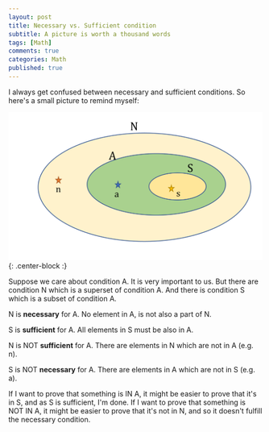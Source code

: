 ```yaml
---
layout: post
title: Necessary vs. Sufficient condition
subtitle: A picture is worth a thousand words
tags: [Math]
comments: true
categories: Math
published: true
---
```


I always get confused between necessary and sufficient conditions. 
So here's a small picture to remind myself:

![](../img/NecessarySufficient/Picture1.png){: .center-block :}

Suppose we care about condition A. It is very important to us. But there are condition N which is a superset of condition A. And there is condition S which is a subset of condition A. 

N is **necessary** for A. No element in A, is not also a part of N. 

S is **sufficient** for A. All elements in S must be also in A.

N is NOT **sufficient** for A. There are elements in N which are not in A (e.g. n). 

S is NOT **necessary** for A. There are elements in A which are not in S (e.g. a). 

If I want to prove that something is IN A, it might be easier to prove that it's in S, and as S is sufficient, I'm done. If I want to prove that something is NOT IN A, it might be easier to prove that it's not in N, and so it doesn't fulfill the necessary condition. 